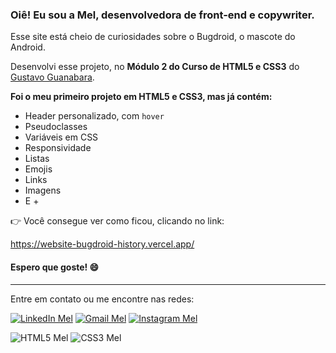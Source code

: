 ### Oiê! Eu sou a Mel, desenvolvedora de front-end e copywriter.
Esse site está cheio de curiosidades sobre o Bugdroid, o mascote do Android. 

Desenvolvi esse projeto, no **Módulo 2 do Curso de HTML5 e CSS3** do [Gustavo Guanabara](https://github.com/gustavoguanabara).

**Foi o meu primeiro projeto em HTML5 e CSS3, mas já contém:**
- Header personalizado, com `hover`
- Pseudoclasses
- Variáveis em CSS
- Responsividade
- Listas
- Emojis
- Links
- Imagens
- E +

👉 Você consegue ver como ficou, clicando no link:

https://website-bugdroid-history.vercel.app/

#### Espero que goste! 😄

***
Entre em contato ou me encontre nas redes:

[![LinkedIn Mel](https://camo.githubusercontent.com/1fb28218088b45b065a7445cafa9d5f027a657f17cb4f8b3a9472b1f59952949/68747470733a2f2f696d672e736869656c64732e696f2f62616467652f2d4c696e6b6564496e2d2532333030373742353f7374796c653d666f722d7468652d6261646765266c6f676f3d6c696e6b6564696e266c6f676f436f6c6f723d7768697465)](https://www.linkedin.com/in/melissa-perdomo/)
[![Gmail Mel](https://camo.githubusercontent.com/3f3a28cce40a1f01e5420a4d35b62542b0d78e38f03fbb75746873b8b68a58df/68747470733a2f2f696d672e736869656c64732e696f2f62616467652f2d476d61696c2d2532333333333f7374796c653d666f722d7468652d6261646765266c6f676f3d676d61696c266c6f676f436f6c6f723d7768697465)](mailto:melissameira92@gmail.com)
[![Instagram Mel](https://camo.githubusercontent.com/5fe8416cd5ba128163da401b036070cff85f0004eda8aa86575aaa1e93b1b5af/68747470733a2f2f696d672e736869656c64732e696f2f62616467652f2d496e7374616772616d2d2532334534343035463f7374796c653d666f722d7468652d6261646765266c6f676f3d696e7374616772616d266c6f676f436f6c6f723d7768697465)](https://www.instagram.com/amelperdomo/)

![HTML5 Mel](https://github.com/melperdomo/Website_Bugdroid_HTML5_CSS3/assets/105086275/df4e6323-bd8d-4cca-8a68-dc2e5ef7d29d)
![CSS3 Mel](https://github.com/melperdomo/Website_Bugdroid_HTML5_CSS3/assets/105086275/fed63a7f-3052-4c17-9e52-d146ed8a7fe1)
